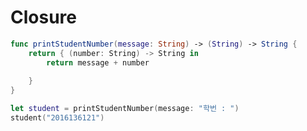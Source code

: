 # Closure



```swift
func printStudentNumber(message: String) -> (String) -> String {
    return { (number: String) -> String in
        return message + number
        
    }
}

let student = printStudentNumber(message: "학번 : ")
student("2016136121")
```

















